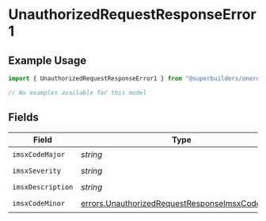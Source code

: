 # UnauthorizedRequestResponseError1

## Example Usage

```typescript
import { UnauthorizedRequestResponseError1 } from "@superbuilders/oneroster/models/errors";

// No examples available for this model
```

## Fields

| Field                                                                                                              | Type                                                                                                               | Required                                                                                                           | Description                                                                                                        |
| ------------------------------------------------------------------------------------------------------------------ | ------------------------------------------------------------------------------------------------------------------ | ------------------------------------------------------------------------------------------------------------------ | ------------------------------------------------------------------------------------------------------------------ |
| `imsxCodeMajor`                                                                                                    | *string*                                                                                                           | :heavy_check_mark:                                                                                                 | N/A                                                                                                                |
| `imsxSeverity`                                                                                                     | *string*                                                                                                           | :heavy_check_mark:                                                                                                 | N/A                                                                                                                |
| `imsxDescription`                                                                                                  | *string*                                                                                                           | :heavy_check_mark:                                                                                                 | N/A                                                                                                                |
| `imsxCodeMinor`                                                                                                    | [errors.UnauthorizedRequestResponseImsxCodeMinor](../../models/errors/unauthorizedrequestresponseimsxcodeminor.md) | :heavy_check_mark:                                                                                                 | N/A                                                                                                                |